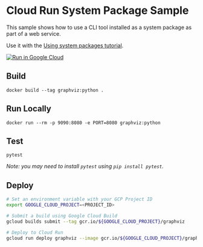 # Cloud Run System Package Sample

This sample shows how to use a CLI tool installed as a system package as part of a web service.

Use it with the [Using system packages tutorial](https://cloud.google.com/run/docs/tutorials/system-packages).


[![Run in Google Cloud][run_img]][run_link]

[run_img]: https://storage.googleapis.com/cloudrun/button.svg
[run_link]: https://console.cloud.google.com/cloudshell/editor?shellonly=true&cloudshell_image=gcr.io/cloudrun/button&cloudshell_git_repo=https://github.com/GoogleCloudPlatform/python-docs-samples&cloudshell_working_dir=run/system-package

## Build

```
docker build --tag graphviz:python .
```

## Run Locally

```
docker run --rm -p 9090:8080 -e PORT=8080 graphviz:python
```

## Test

```
pytest
```

_Note: you may need to install `pytest` using `pip install pytest`._

## Deploy

```sh
# Set an environment variable with your GCP Project ID
export GOOGLE_CLOUD_PROJECT=<PROJECT_ID>

# Submit a build using Google Cloud Build
gcloud builds submit --tag gcr.io/${GOOGLE_CLOUD_PROJECT}/graphviz

# Deploy to Cloud Run
gcloud run deploy graphviz --image gcr.io/${GOOGLE_CLOUD_PROJECT}/graphviz
```
